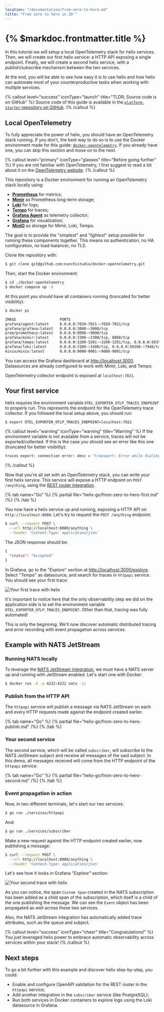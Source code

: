 ```yaml
---
location: "/documentation/from-zero-to-hero.md"
title: "From zero to hero in 20′"
---
```


# {% $markdoc.frontmatter.title %}

In this tutorial we will setup a local OpenTelemetry stack for helix services.
Then, we will create our first helix service: a HTTP API exposing a single endpoint.
Finally, we will create a second helix service, with a publish/subscribe mechanism
between the two services.

At the end, you will be able to see how easy it is to use helix and how helix
can automate most of your counterproductive tasks when working with multiple
services.

{% callout level="success" iconType="launch" title="TLDR; Source code is on GitHub" %}
  Source code of this guide is available in the [`platform-starter` repository
  on GitHub](https://github.com/nunchistudio/platform-starter).
{% /callout %}

## Local OpenTelemetry

To fully appreciate the power of helix, you should have an OpenTelemetry stack
running. If you don't, the best way to do so is to use the Docker environment made
for this guide: [`docker-opentelemetry`](https://github.com/nunchistudio/docker-opentelemetry).
If you already have one, you can skip this section and move on to the next.

{% callout level="primary" iconType="glasses" title="Before going further" %}
  If you are not familiar with OpenTelemetry, I first suggest to read a bit about
  it on the [OpenTelemetry website](https://opentelemetry.io/).
{% /callout %}

This repository is a Docker environment for running an OpenTelemetry stack locally
using:
- [**Prometheus**](https://prometheus.io/) for metrics;
- [**Mimir**](https://grafana.com/oss/mimir/) as Prometheus long-term storage;
- [**Loki**](https://grafana.com/oss/loki/) for logs;
- [**Tempo**](https://grafana.com/oss/tempo/) for traces;
- [**Grafana Agent**](https://grafana.com/oss/agent/) as telemetry collector;
- [**Grafana**](https://grafana.com/oss/grafana/) for visualization;
- [**MinIO**](https://min.io/) as storage for Mimir, Loki, Tempo.

The goal is to provide the "*simplest*" and "*lightest*" setup possible for running
these components together. This means no authentication, no HA configuration, no
load-balancer, no TLS.

Clone the repository with:
```sh
$ git clone git@github.com:nunchistudio/docker-opentelemetry.git
```

Then, start the Docker environment:
```sh
$ cd ./docker-opentelemetry
$ docker compose up -d
```

At this point you should have all containers running (truncated for better
visibility):
```sh
$ docker ps

IMAGE                    PORTS
grafana/agent:latest     0.0.0.0:7020-7021->7020-7021/tcp
grafana/grafana:latest   0.0.0.0:3000->3000/tcp
prom/prometheus:latest   0.0.0.0:9090->9090/tcp
grafana/mimir:latest     0.0.0.0:3300->3300/tcp, 8080/tcp
grafana/tempo:latest     0.0.0.0:3200-3201->3200-3201/tcp, 0.0.0.0:50397->7946/tcp
grafana/loki:latest      0.0.0.0:3100->3100/tcp, 0.0.0.0:50398->7946/tcp
minio/minio:latest       0.0.0.0:9000-9001->9000-9001/tcp
```

You can access the Grafana dashboard at <http://localhost:3000>. Datasources are
already configured to work with Mimir, Loki, and Tempo.

OpenTelemetry collector endpoint is exposed at `localhost:7021`.

## Your first service

helix requires the environment variable `OTEL_EXPORTER_OTLP_TRACES_ENDPOINT` to
properly run. This represents the endpoint for the OpenTelemetry trace collector.
If you followed the local setup above, you should run:
```sh
$ export OTEL_EXPORTER_OTLP_TRACES_ENDPOINT=localhost:7021
```

{% callout level="warning" iconType="warning" title="Warning" %}
  If the environment variable is not available from a service, traces will not be
  exported/collected. If this is the case you should see an error like this one
  (truncated for better visibility):
  ```sh
  traces export: connection error: desc = "transport: Error while dialing: dial tcp [::1]:7021"
  ```
{% /callout %}

Now that you're all set with an OpenTelemetry stack, you can write your first
helix service. This service will expose a HTTP endpoint on `POST /anything`,
using the [REST router integration](/helix/integration/rest).

{% tab name="Go" %}
  {% partial file="helix-go/from-zero-to-hero-first.md" /%} 
{% /tab %}

You now have a helix service up and running, exposing a HTTP API on
`http://localhost:8080`. Let's try to request the `POST /anything` endpoint:
```sh
$ curl --request POST \
  --url http://localhost:8080/anything \
  --header 'Content-Type: application/json'
```

The JSON response should be:
```json
{
  "status": "Accepted"
}
```

In Grafana, go to the "*Explore*" section at <http://localhost:3000/explore>.
Select "*Tempo*" as datasource, and search for traces in `httpapi` service. You
should see your first trace:

![Your first trace with helix](/helix/screenshots/trace-simple.png)

It's important to notice here that the only observability step we did on the
application side is to set the environment variable `OTEL_EXPORTER_OTLP_TRACES_ENDPOINT`.
Other than that, tracing was fully automated!

This is only the beginning. We'll now discover automatic distributed tracing and
error recording with event propagation across services.

## Example with NATS JetStream

### Running NATS locally

To leverage the [NATS JetStream integration](/helix/integration/nats), we must
have a NATS server up and running with JetStream enabled. Let's start one with
Docker:
```sh
$ docker run -d -p 4222:4222 nats -js
```

### Publish from the HTTP API

The `httpapi` service will publish a message via NATS JetStream on each and every
HTTP requests made against the endpoint created earlier.

{% tab name="Go" %}
  {% partial file="helix-go/from-zero-to-hero-publish.md" /%} 
{% /tab %}

### Your second service

The second service, which will be called `subscriber`, will subscribe to the
NATS JetStream subject and receive all messages of the said subject. In this
demo, all messages received will come from the HTTP endpoint of the `httpapi`
service.

{% tab name="Go" %}
  {% partial file="helix-go/from-zero-to-hero-second.md" /%} 
{% /tab %}

### Event propagation in action

Now, in two different terminals, let's start our two services:
```sh
$ go run ./services/httpapi
```

And:
```sh
$ go run ./services/subscriber
```

Make a new request against the HTTP endpoint created earlier, now publishing a
message:
```sh
$ curl --request POST \
  --url http://localhost:8080/anything \
  --header 'Content-Type: application/json'
```

Let's see how it looks in Grafana "*Explore*" section:

![Your second trace with helix](/helix/screenshots/trace-distributed.png)

As you can notice, the span `Custom Span` created in the NATS subscription has
been added as a child span of the subscription, which itself is a child of the
one publishing the message. We can see the `Event` object has been propagated as
well across these two services.

Also, the NATS JetStream integration has automatically added trace attributes,
such as the queue and subject.

{% callout level="success" iconType="cheer" title="Congratulations!" %}
  You just leveraged helix power to embrace automatic observability across
  services within your stack!
{% /callout %}

## Next steps

To go a bit further with this example and discover helix step-by-step, you could:
- Enable and configure OpenAPI validation for the REST router in the `httpapi`
  service;
- Add another integration in the `subscriber` service (like PostgreSQL);
- Run both services in Docker containers to explore logs using the Loki datasource
  in Grafana.
